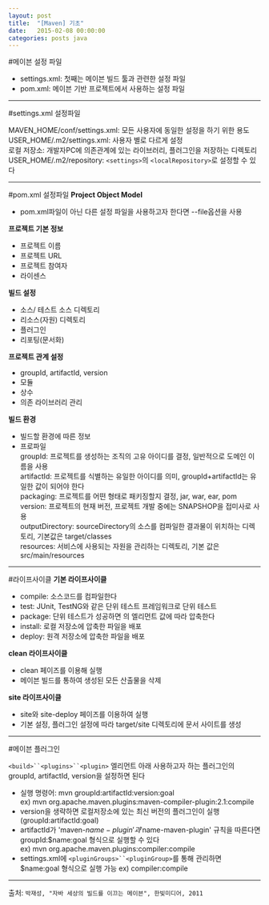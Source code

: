 ```yaml
---
layout: post
title:  "[Maven] 기초"
date:   2015-02-08 00:00:00
categories: posts java
---
```


#메이븐 설정 파일
  
- settings.xml: 첫째는 메이븐 빌드 툴과 관련한 설정 파일  
- pom.xml: 메이븐 기반 프로젝트에서 사용하는 설정 파일  
  
---

#settings.xml 설정파일  
  
MAVEN_HOME/conf/settings.xml:  모든 사용자에 동일한 설정을 하기 위한 용도  
USER_HOME/.m2/settings.xml: 사용자 별로 다르게 설정  
로컬 저장소: 개발자PC에 의존관계에 있는 라이브러리, 플러그인을 저장하는 디렉토리  
USER_HOME/.m2/repository: `<settings>`의 `<localRepository>`로 설정할 수 있다   
  

---

#pom.xml 설정파일
**Project Object Model**  
  
- pom.xml파일이 아닌 다른 설정 파일을 사용하고자 한다면 --file옵션을 사용  
  
**프로젝트 기본 정보**  
  
- 프로젝트 이름  
- 프로젝트 URL  
- 프로젝트 참여자  
- 라이센스  
  
**빌드 설정**  
  
- 소스/ 테스트 소스 디렉토리  
- 리소스(자원) 디렉토리  
- 플러그인  
- 리포팅(문서화)  
  
**프로젝트 관계 설정**  
  
- groupId, artifactId, version  
- 모듈  
- 상수  
- 의존 라이브러리 관리  
  
**빌드 환경**  
  
- 빌드할 환경에 따른 정보  
- 프로파일  
    groupId: 프로젝트를 생성하는 조직의 고유 아이디를 결정, 일반적으로 도메인 이름을 사용   
    artifactId:  프로젝트를 식별하는 유일한 아이디를 의미, groupId+artifactId는 유일한 값이 되어야 한다   
    packaging: 프로젝트를 어떤 형태로 패키징할지 결정, jar, war, ear, pom   
    version: 프로젝트의 현재 버전, 프로젝트 개발 중에는 SNAPSHOP을 접미사로 사용  
    outputDirectory: sourceDirectory의 소스를 컴파일한 결과물이 위치하는 디렉토리, 기본값은 target/classes   
    resources: 서비스에 사용되는 자원을 관리하는 디렉토리, 기본 값은  src/main/resources  

---

#라이프사이클
**기본 라이프사이클**  
  
- compile: 소스코드를 컴파일한다  
- test: JUnit, TestNG와 같은 단위 테스트 프레임워크로 단위 테스트  
- package: 단위 테스트가 성공하면 <packaging/>의 엘리먼트 값에 따라 압축한다  
- install: 로컬 저장소에 압축한 파일을 배포  
- deploy: 원격 저장소에 압축한 파일을 배포  
  
**clean 라이프사이클**
  
- clean 페이즈를 이용해 실행  
- 메이븐 빌드를 통하여 생성된 모든 산출물을 삭제  
  
**site 라이프사이클**  
  
- site와 site-deploy 페이즈를 이용하여 실행  
- 기본 설정, 플러그인 설정에 따라 target/site 디렉토리에 문서 사이트를 생성  
  
---  

#메이븐 플러그인  
  
`<build>``<plugins>``<plugin>` 엘리먼트 아래 사용하고자 하는 플러그인의 groupId, artifactId, version을 설정하면 된다  
  
- 실행 명령어: mvn groupId:artifactId:version:goal  
ex)  mvn org.apache.maven.plugins:maven-compiler-plugin:2.1:compile  
- version을 생략하면 로컬저장소에 있는 최신 버전의 플러그인이 실행(groupId:artifactId:goal)  
-  artifactId가 'maven-$name-plugin'과 '$name-maven-plugin' 규칙을 따른다면  
groupId:$name:goal 형식으로 실행할 수 있다  
ex) mvn org.apache.maven.plugins:compiler:compile  
- settings.xml에 `<pluginGroups>``<pluginGroup>`를 통해 관리하면 $name:goal 형식으로 실행 가능 
ex) compiler:compile  

---

출처: `박재성, "자바 세상의 빌드를 이끄는 메이븐", 한빛미디어, 2011` 
